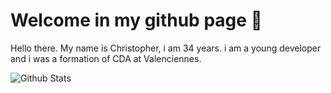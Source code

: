 # Welcome in my github page 👋

<p>
Hello there.
My name is Christopher, i am 34 years.
i am a young developer and i was a formation of CDA at Valenciennes.
</p>

<p>
<img src="https://github-readme-stats.vercel.app/api?username=mocquaischristopher&show_icons=true&theme=graywhite" alt="Github Stats" />
</p>